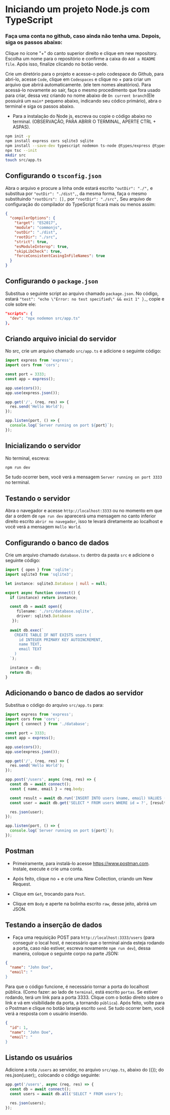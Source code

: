 # Iniciando um projeto Node.js com TypeScript

### Faça uma conta no github, caso ainda não tenha uma. Depois, siga os passos abaixo:

Clique no ícone "+" do canto superior direito e clique em new repository.
Escolha um nome para o repositório e confirme a caixa do ```Add a README file```. Após isso, finalize clicando no botão verde.

Crie um diretório para o projeto e acesse-o pelo codespace do Github, para abri-lo, acesse ```Code```, clique em ```Codespaces``` e clique no + para criar um arquivo que abrirá automaticamente. (ele tem nomes aleatórios). Para acessá-lo novamente ao sair, faça o mesmo procedimento que fora usado para criar, dessa vez criando no nome abaixo de ```On current branch```(Ele possuirá um ```main*``` pequeno abaixo, indicando seu códico primário), abra o terminal e siga os passos abaixo. 

- Para a instalação do Node js, escreva ou copie o código abaixo no terminal. (OBSERVAÇÃO, PARA ABRIR O TERMINAL, APERTE CTRL + ASPAS). 

```bash
npm init -y
npm install express cors sqlite3 sqlite
npm install --save-dev typescript nodemon ts-node @types/express @types/cors
npx tsc --init
mkdir src
touch src/app.ts
```

## Configurando o `tsconfig.json`

Abra o arquivo e procure a linha onde estará escrito ```"outDir": "./",``` e substitua por ```"outDir": "./dist",```, da mesma forma, faça o mesmo substituindo ```"rootDirs": [],``` por ```"rootDir": "./src",``` Seu arquivo de configuração do compilador do TypeScript ficará mais ou menos assim:

```json
{
  "compilerOptions": {
    "target": "ES2017",
    "module": "commonjs",
    "outDir": "./dist",
    "rootDir": "./src",
    "strict": true,
    "esModuleInterop": true,
    "skipLibCheck": true,
    "forceConsistentCasingInFileNames": true
  }
}
```

## Configurando o `package.json`

Substitua o seguinte script ao arquivo chamado `package.json`. No código, estará   ```"test": "echo \"Error: no test specified\" && exit 1"
  },```, copie e cole sobre ele:

```json
"scripts": {
  "dev": "npx nodemon src/app.ts"
},
```

## Criando arquivo inicial do servidor

No src, crie um arquivo chamado `src/app.ts` e adicione o seguinte código:

```typescript
import express from 'express';
import cors from 'cors';

const port = 3333;
const app = express();

app.use(cors());
app.use(express.json());

app.get('/', (req, res) => {
  res.send('Hello World');
});

app.listen(port, () => {
  console.log(`Server running on port ${port}`);
});
```

## Inicializando o servidor

No terminal, escreva:

```bash
npm run dev
```

Se tudo ocorrer bem, você verá a mensagem `Server running on port 3333` no terminal.

## Testando o servidor

Abra o navegador e acesse `http://localhost:3333` ou no momento em que dar a ordem de ```npm run dev``` aparecerá uma mensagem no canto inferior direito escrito ```abrir no navegador```, isso te levará diretamente ao localhost e você verá a mensagem `Hello World`.

## Configurando o banco de dados

Crie um arquivo chamado `database.ts` dentro da pasta `src` e adicione o seguinte código:

```typescript
import { open } from 'sqlite';
import sqlite3 from 'sqlite3';

let instance: sqlite3.Database | null = null;

export async function connect() {
  if (instance) return instance;

  const db = await open({
     filename: './src/database.sqlite',
     driver: sqlite3.Database
   });
  
  await db.exec(`
    CREATE TABLE IF NOT EXISTS users (
      id INTEGER PRIMARY KEY AUTOINCREMENT,
      name TEXT,
      email TEXT
    )
  `);

  instance = db;
  return db;
}
```

## Adicionando o banco de dados ao servidor

Substitua o código do arquivo ```src/app.ts``` para:

```typescript
import express from 'express';
import cors from 'cors';
import { connect } from './database';

const port = 3333;
const app = express();

app.use(cors());
app.use(express.json());

app.get('/', (req, res) => {
  res.send('Hello World');
});

app.post('/users', async (req, res) => {
  const db = await connect();
  const { name, email } = req.body;

  const result = await db.run('INSERT INTO users (name, email) VALUES (?, ?)', [name, email]);
  const user = await db.get('SELECT * FROM users WHERE id = ?', [result.lastID]);

  res.json(user);
});

app.listen(port, () => {
  console.log(`Server running on port ${port}`);
});
```

## Postman

- Primeiramente, para instalá-lo acesse https://www.postman.com. Instale, execute e crie uma conta.

- Após feito, clique no + e crie uma New Collection, criando um New Request.

- Clique em ```Get```, trocando para ```Post```.

- Clique em ```Body``` e aperte na bolinha escrito ```raw```, desse jeito, abrirá um JSON.

## Testando a inserção de dados

- Faça uma requisição POST para `http://localhost:3333/users` (para conseguir o local host, é necessário que o terminal ainda esteja rodando a porta, caso não estiver, escreva novamente ```npm run dev```), dessa maneira, coloque o seguinte corpo na parte JSON:

```json
{
  "name": "John Doe",
  "email": "
}
```
Para que o código funcione, é necessário tornar a porta do localhost pública. (Como fazer: ao lado de ```terminal```, está escrito ```portas```. Se estiver rodando, terá um link para a porta 3333. Clique com o botão direito sobre o link e vá em visibilidade da porta, a tornando ```pública```). Após feito, volte para o Postman e clique no botão laranja escrito ```send```. Se tudo ocorrer bem, você verá a resposta com o usuário inserido.

```json
{
  "id": 1,
  "name": "John Doe",
  "email": "
}
```

## Listando os usuários

Adicione a rota `/users` ao servidor, no arquivo ```src/app.ts```, abaixo do ({}); do res.json(user);, colocando o código seguinte:


```typescript
app.get('/users', async (req, res) => {
  const db = await connect();
  const users = await db.all('SELECT * FROM users');

  res.json(users);
});
```